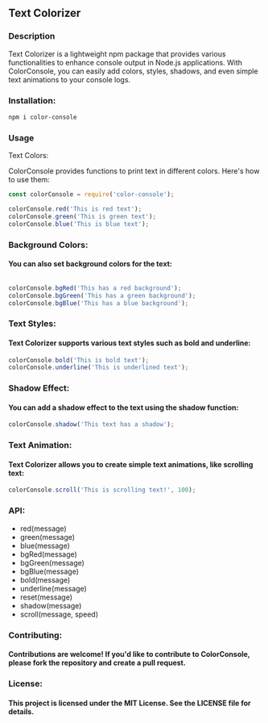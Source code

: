 ## Text Colorizer

### Description
Text Colorizer is a lightweight npm package that provides various functionalities to enhance console output in Node.js applications. With ColorConsole, you can easily add colors, styles, shadows, and even simple text animations to your console logs.

### Installation:

``` bash
npm i color-console
```
### Usage

Text Colors:

ColorConsole provides functions to print text in different colors. Here's how to use them:
```javascript
const colorConsole = require('color-console');

colorConsole.red('This is red text');
colorConsole.green('This is green text');
colorConsole.blue('This is blue text');
```
### Background Colors:

#### You can also set background colors for the text:
```javascript

colorConsole.bgRed('This has a red background');
colorConsole.bgGreen('This has a green background');
colorConsole.bgBlue('This has a blue background');
```
### Text Styles:

#### Text Colorizer supports various text styles such as bold and underline:

```javascript
colorConsole.bold('This is bold text');
colorConsole.underline('This is underlined text');
```
### Shadow Effect:

#### You can add a shadow effect to the text using the shadow function:
```javascript
colorConsole.shadow('This text has a shadow');
```
### Text Animation:

#### Text Colorizer allows you to create simple text animations, like scrolling text:
```javascript
colorConsole.scroll('This is scrolling text!', 100);
```
### API:

- red(message)
- green(message)
- blue(message)
- bgRed(message)
- bgGreen(message)
- bgBlue(message)
- bold(message)
- underline(message)
- reset(message)
- shadow(message)
- scroll(message, speed)

### Contributing:

#### Contributions are welcome! If you'd like to contribute to ColorConsole, please fork the repository and create a pull request.

### License:

#### This project is licensed under the MIT License. See the LICENSE file for details.
